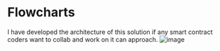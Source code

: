 # Flowcharts
I have developed the architecture of this solution if any smart contract coders want to collab and work on it can approach.
![image](https://user-images.githubusercontent.com/102839509/167108400-fbeb0e28-0860-4437-bb68-3f439ec101f6.png)
